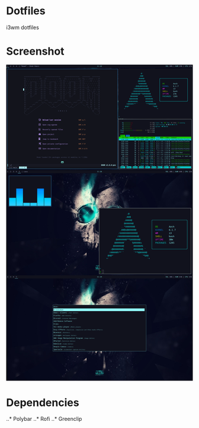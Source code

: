 # Dotfiles
i3wm dotfiles

# Screenshot
![Arch linux i3wm with polybar and rofi](https://github.com/CyanCipher/Dotfiles/blob/main/Assets/unixporn1.png?raw=true)

# Dependencies 

..* Polybar
..* Rofi
..* Greenclip


